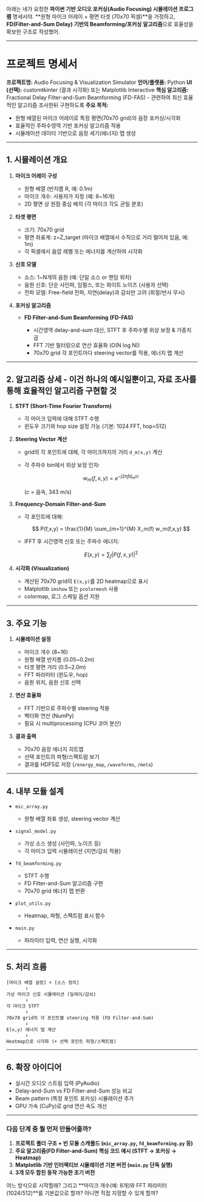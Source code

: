 아래는 네가 요청한 **파이썬 기반 오디오 포커싱(Audio Focusing) 시뮬레이션 프로그램** 명세서야.
\*\*원형 마이크 어레이 + 평면 타겟 (70x70 픽셀)\*\*을 가정하고, **FD(Filter-and-Sum Delay) 기반의 Beamforming/포커싱 알고리즘**으로 효율성을 확보한 구조로 작성했어.

---

# **프로젝트 명세서**

**프로젝트명:** Audio Focusing & Visualization Simulator
**언어/플랫폼:** Python
**UI (선택):** customtkinter (결과 시각화) 또는 Matplotlib Interactive
**핵심 알고리즘:** Fractional Delay Filter-and-Sum Beamforming (FD-FAS) - 관련하여 최신 효율적인 알고리즘 조사한뒤 구현하도록
**주요 목적:**

* 원형 배열된 마이크 어레이로 특정 평면(70x70 grid)의 음장 포커싱/시각화
* 효율적인 주파수영역 기반 포커싱 알고리즘 적용
* 시뮬레이션 데이터 기반으로 음장 세기(에너지) 맵 생성

---

## 1. 시뮬레이션 개요

1. **마이크 어레이 구성**

   * 원형 배열 (반지름 R, 예: 0.1m)
   * 마이크 개수: 사용자가 지정 (예: 8\~16개)
   * 2D 평면 상 원점 중심 배치 (각 마이크 각도 균일 분포)

2. **타겟 평면**

   * 크기: 70x70 grid
   * 평면 좌표계: z=Z\_target (마이크 배열에서 수직으로 거리 떨어져 있음, 예: 1m)
   * 각 픽셀에서 음압 레벨 또는 에너지를 계산하여 시각화

3. **신호 모델**

   * 소스: 1\~N개의 음원 (예: 단일 소스 or 랜덤 위치)
   * 음원 신호: 단순 사인파, 임펄스, 또는 화이트 노이즈 (사용자 선택)
   * 전파 모델: Free-field 전파, 지연(delay)과 감쇠만 고려 (회절/반사 무시)

4. **포커싱 알고리즘**

   * **FD Filter-and-Sum Beamforming (FD-FAS)**

     * 시간영역 delay-and-sum 대신, STFT 후 주파수별 위상 보정 & 가중치 곱
     * FFT 기반 필터링으로 연산 효율화 (O(N log N))
     * 70x70 grid 각 포인트마다 steering vector를 적용, 에너지 맵 계산

---

## 2. 알고리즘 상세 - 이건 하나의 예시일뿐이고, 자료 조사를 통해 효율적인 알고리즘 구현할 것

1. **STFT (Short-Time Fourier Transform)**

   * 각 마이크 입력에 대해 STFT 수행
   * 윈도우 크기와 hop size 설정 가능 (기본: 1024 FFT, hop=512)

2. **Steering Vector 계산**

   * grid의 각 포인트에 대해, 각 마이크까지의 거리 `d_m(x,y)` 계산
   * 각 주파수 bin에서 위상 보정 인자:

     $$
     w_m(f, x, y) = e^{-j 2 \pi f d_m / c}
     $$

     (c = 음속, 343 m/s)

3. **Frequency-Domain Filter-and-Sum**

   * 각 포인트에 대해:

     $$
     P(f,x,y) = \frac{1}{M} \sum_{m=1}^{M} X_m(f) w_m(f,x,y)
     $$
   * IFFT 후 시간영역 신호 또는 주파수 에너지:

     $$
     E(x,y) = \sum_{f} |P(f,x,y)|^2
     $$

4. **시각화 (Visualization)**

   * 계산된 70x70 grid의 `E(x,y)`를 2D heatmap으로 표시
   * Matplotlib `imshow` 또는 `pcolormesh` 사용
   * colormap, 로그 스케일 옵션 지원

---

## 3. 주요 기능

1. **시뮬레이션 설정**

   * 마이크 개수 (8\~16)
   * 원형 배열 반지름 (0.05\~0.2m)
   * 타겟 평면 거리 (0.5\~2.0m)
   * FFT 파라미터 (윈도우, hop)
   * 음원 위치, 음원 신호 선택

2. **연산 효율화**

   * FFT 기반으로 주파수별 steering 적용
   * 벡터화 연산 (NumPy)
   * 필요 시 multiprocessing (CPU 코어 분산)

3. **결과 출력**

   * 70x70 음장 에너지 히트맵
   * 선택 포인트의 파형/스펙트럼 보기
   * 결과를 HDF5로 저장 (`/energy_map`, `/waveforms`, `/meta`)

---

## 4. 내부 모듈 설계

* `mic_array.py`

  * 원형 배열 좌표 생성, steering vector 계산

* `signal_model.py`

  * 가상 소스 생성 (사인파, 노이즈 등)
  * 각 마이크 입력 시뮬레이션 (지연/감쇠 적용)

* `fd_beamforming.py`

  * STFT 수행
  * FD Filter-and-Sum 알고리즘 구현
  * 70x70 grid 에너지 맵 반환

* `plot_utils.py`

  * Heatmap, 파형, 스펙트럼 표시 함수

* `main.py`

  * 파라미터 입력, 연산 실행, 시각화

---

## 5. 처리 흐름

```
[마이크 배열 설정] + [소스 정의]
       ↓
가상 마이크 신호 시뮬레이션 (딜레이/감쇠)
       ↓
각 마이크 STFT
       ↓
70x70 grid의 각 포인트별 steering 적용 (FD Filter-and-Sum)
       ↓
E(x,y) 에너지 맵 계산
       ↓
Heatmap으로 시각화 (+ 선택 포인트 파형/스펙트럼)
```

---

## 6. 확장 아이디어

* 실시간 오디오 스트림 입력 (PyAudio)
* Delay-and-Sum vs FD Filter-and-Sum 성능 비교
* Beam pattern (특정 포인트 포커싱) 시뮬레이션 추가
* GPU 가속 (CuPy)로 grid 연산 속도 개선

---

### 다음 단계 중 뭘 먼저 만들어줄까?

1. **프로젝트 폴더 구조 + 빈 모듈 스캐폴드 (`mic_array.py`, `fd_beamforming.py` 등)**
2. **주요 알고리즘(FD Filter-and-Sum) 핵심 코드 예시 (STFT → 포커싱 → Heatmap)**
3. **Matplotlib 기반 인터랙티브 시뮬레이션 기본 버전 (`main.py` 단독 실행)**
4. **3개 모두 합친 동작 가능한 초기 버전**

어느 방식으로 시작할래?
그리고 \*\*마이크 개수(예: 8개)와 FFT 파라미터(1024/512)\*\*를 기본값으로 할까? 아니면 직접 지정할 수 있게 할까?
